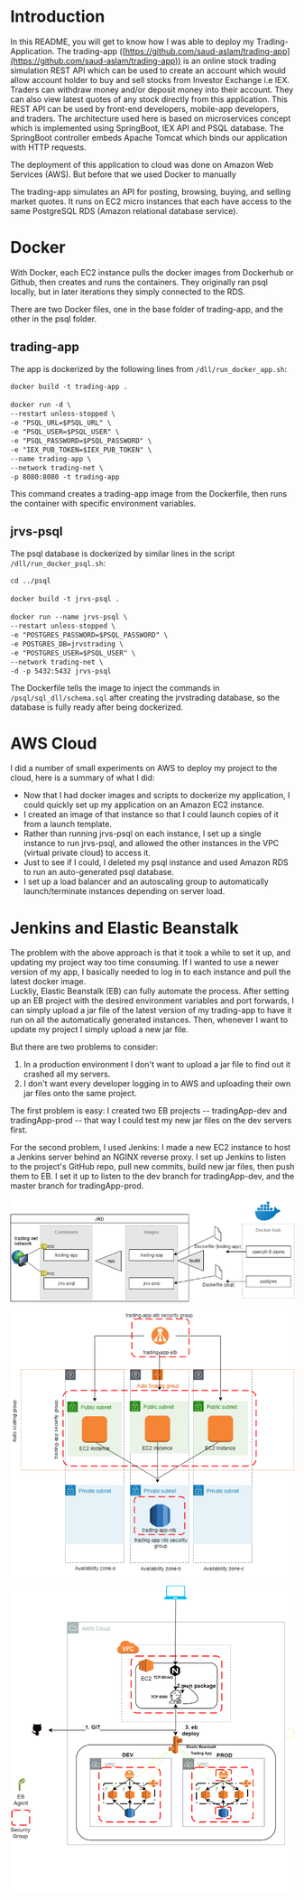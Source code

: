 

# Introduction
In this README, you will get to know how I was able to deploy my Trading-Application. The trading-app ([https://github.com/saud-aslam/trading-app](https://github.com/saud-aslam/trading-app)) is an online stock trading simulation REST API which can be used to create an account which would allow account holder to buy and sell stocks from Investor Exchange i.e IEX. Traders can withdraw money and/or deposit money into their account. They can also view latest quotes of any stock directly from this application. This REST API can be used by front-end developers, mobile-app developers, and traders. The architecture used here is based on microservices concept which is implemented using SpringBoot, IEX API and PSQL database. The SpringBoot controller embeds Apache Tomcat which binds our application with HTTP requests.

The deployment of this application to cloud was done on Amazon Web Services (AWS). But before that we used Docker to manually 


The trading-app simulates an API for posting, browsing, buying, and selling market quotes. It runs on EC2 micro instances that each have access to the same PostgreSQL RDS (Amazon relational database service).

# Docker

With Docker, each EC2 instance pulls the docker images from Dockerhub or Github, then creates and runs the containers. They originally ran psql locally, but in later iterations they simply connected to the RDS.


There are two Docker files, one in the base folder of trading-app, and the other in the psql folder.

## trading-app

The app is dockerized by the following lines from  `/dll/run_docker_app.sh`:

```
docker build -t trading-app .

docker run -d \
--restart unless-stopped \
-e "PSQL_URL=$PSQL_URL" \
-e "PSQL_USER=$PSQL_USER" \
-e "PSQL_PASSWORD=$PSQL_PASSWORD" \
-e "IEX_PUB_TOKEN=$IEX_PUB_TOKEN" \
--name trading-app \
--network trading-net \
-p 8080:8080 -t trading-app

```

This command creates a trading-app image from the Dockerfile, then runs the container with specific environment variables.

## jrvs-psql

The psql database is dockerized by similar lines in the script  `/dll/run_docker_psql.sh`:

```
cd ../psql

docker build -t jrvs-psql .

docker run --name jrvs-psql \
--restart unless-stopped \
-e "POSTGRES_PASSWORD=$PSQL_PASSWORD" \
-e POSTGRES_DB=jrvstrading \
-e "POSTGRES_USER=$PSQL_USER" \
--network trading-net \
-d -p 5432:5432 jrvs-psql

```

The Dockerfile tells the image to inject the commands in  `/psql/sql_dll/schema.sql`  after creating the jrvstrading database, so the database is fully ready after being dockerized.

# AWS Cloud

I did a number of small experiments on AWS to deploy my project to the cloud, here is a summary of what I did:

-   Now that I had docker images and scripts to dockerize my application, I could quickly set up my application on an Amazon EC2 instance.
-   I created an image of that instance so that I could launch copies of it from a launch template.
-   Rather than running jrvs-psql on each instance, I set up a single instance to run jrvs-psql, and allowed the other instances in the VPC (virtual private cloud) to access it.
-   Just to see if I could, I deleted my psql instance and used Amazon RDS to run an auto-generated psql database.
-   I set up a load balancer and an autoscaling group to automatically launch/terminate instances depending on server load.



# Jenkins and Elastic Beanstalk

The problem with the above approach is that it took a while to set it up, and updating my project way too time consuming. If I wanted to use a newer version of my app, I basically needed to log in to each instance and pull the latest docker image.  
Luckliy, Elastic Beanstalk (EB) can fully automate the process. After setting up an EB project with the desired environment variables and port forwards, I can simply upload a jar file of the latest version of my trading-app to have it run on all the automatically generated instances. Then, whenever I want to update my project I simply upload a new jar file.

But there are two problems to consider:

1.  In a production environment I don't want to upload a jar file to find out it crashed all my servers.
2.  I don't want every developer logging in to AWS and uploading their own jar files onto the same project.

The first problem is easy: I created two EB projects -- tradingApp-dev and tradingApp-prod -- that way I could test my new jar files on the dev servers first.

For the second problem, I used Jenkins: I made a new EC2 instance to host a Jenkins server behind an NGINX reverse proxy. I set up Jenkins to listen to the project's GitHub repo, pull new commits, build new jar files, then push them to EB. I set it up to listen to the dev branch for tradingApp-dev, and the master branch for tradingApp-prod.


  <img src="src/assets/images/docker.png" alt="docker"></p>
    <img src="src/assets/images/trading-aws.png" alt="aws"></p>

  <img src="src/assets/images/Jenkins.png" alt="jenkins"></p>

<!--stackedit_data:
eyJoaXN0b3J5IjpbMTgyNzAxMzgxMSwtMTYxNzYxODgyMiwyMD
Y4MjMxOTM3LC0zOTQzMTc4MTBdfQ==
-->